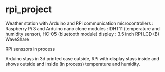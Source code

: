 # rpi_project
Weather station with Arduino and RPi communication
microcontrollers : Raspberry Pi 3 and Arduino nano clone
modules          : DHT11 (temperature and humidity sensor), HC-05 (bluetooth module)
displey          : 3.5 inch RPI LCD (B) WaveShare

RPi senszors in process

Arduino stays in 3d printed case outside,
RPi with display stays inside
and shows outside and inside (in process) temperature and humidity.
